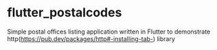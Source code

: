 # flutter_postalcodes

Simple postal offices listing application written in Flutter to demonstrate http(https://pub.dev/packages/http#-installing-tab-) library
